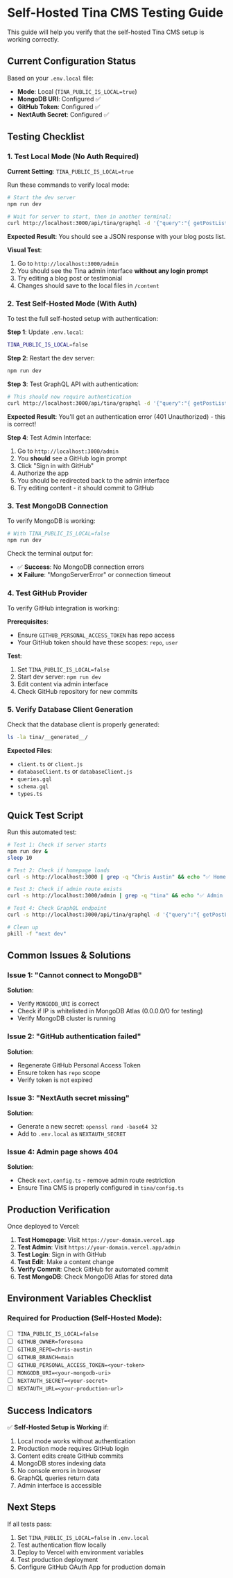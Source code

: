 # Self-Hosted Tina CMS Testing Guide

This guide will help you verify that the self-hosted Tina CMS setup is working correctly.

## Current Configuration Status

Based on your `.env.local` file:
- **Mode**: Local (`TINA_PUBLIC_IS_LOCAL=true`)
- **MongoDB URI**: Configured ✅
- **GitHub Token**: Configured ✅
- **NextAuth Secret**: Configured ✅

## Testing Checklist

### 1. Test Local Mode (No Auth Required)

**Current Setting**: `TINA_PUBLIC_IS_LOCAL=true`

Run these commands to verify local mode:

```bash
# Start the dev server
npm run dev

# Wait for server to start, then in another terminal:
curl http://localhost:3000/api/tina/graphql -d '{"query":"{ getPostList { id } }"}' -H "Content-Type: application/json"
```

**Expected Result**: You should see a JSON response with your blog posts list.

**Visual Test**:
1. Go to `http://localhost:3000/admin`
2. You should see the Tina admin interface **without any login prompt**
3. Try editing a blog post or testimonial
4. Changes should save to the local files in `/content`

### 2. Test Self-Hosted Mode (With Auth)

To test the full self-hosted setup with authentication:

**Step 1**: Update `.env.local`:
```bash
TINA_PUBLIC_IS_LOCAL=false
```

**Step 2**: Restart the dev server:
```bash
npm run dev
```

**Step 3**: Test GraphQL API with authentication:
```bash
# This should now require authentication
curl http://localhost:3000/api/tina/graphql -d '{"query":"{ getPostList { id } }"}' -H "Content-Type: application/json"
```

**Expected Result**: You'll get an authentication error (401 Unauthorized) - this is correct!

**Step 4**: Test Admin Interface:
1. Go to `http://localhost:3000/admin`
2. You **should** see a GitHub login prompt
3. Click "Sign in with GitHub"
4. Authorize the app
5. You should be redirected back to the admin interface
6. Try editing content - it should commit to GitHub

### 3. Test MongoDB Connection

To verify MongoDB is working:

```bash
# With TINA_PUBLIC_IS_LOCAL=false
npm run dev
```

Check the terminal output for:
- ✅ **Success**: No MongoDB connection errors
- ❌ **Failure**: "MongoServerError" or connection timeout

### 4. Test GitHub Provider

To verify GitHub integration is working:

**Prerequisites**:
- Ensure `GITHUB_PERSONAL_ACCESS_TOKEN` has repo access
- Your GitHub token should have these scopes: `repo`, `user`

**Test**:
1. Set `TINA_PUBLIC_IS_LOCAL=false`
2. Start dev server: `npm run dev`
3. Edit content via admin interface
4. Check GitHub repository for new commits

### 5. Verify Database Client Generation

Check that the database client is properly generated:

```bash
ls -la tina/__generated__/
```

**Expected Files**:
- `client.ts` or `client.js`
- `databaseClient.ts` or `databaseClient.js`
- `queries.gql`
- `schema.gql`
- `types.ts`

## Quick Test Script

Run this automated test:

```bash
# Test 1: Check if server starts
npm run dev &
sleep 10

# Test 2: Check if homepage loads
curl -s http://localhost:3000 | grep -q "Chris Austin" && echo "✅ Homepage loads" || echo "❌ Homepage failed"

# Test 3: Check if admin route exists
curl -s http://localhost:3000/admin | grep -q "tina" && echo "✅ Admin route exists" || echo "❌ Admin route failed"

# Test 4: Check GraphQL endpoint
curl -s http://localhost:3000/api/tina/graphql -d '{"query":"{ getPostList { id } }"}' -H "Content-Type: application/json" | grep -q "data" && echo "✅ GraphQL working" || echo "❌ GraphQL failed"

# Clean up
pkill -f "next dev"
```

## Common Issues & Solutions

### Issue 1: "Cannot connect to MongoDB"
**Solution**: 
- Verify `MONGODB_URI` is correct
- Check if IP is whitelisted in MongoDB Atlas (0.0.0.0/0 for testing)
- Verify MongoDB cluster is running

### Issue 2: "GitHub authentication failed"
**Solution**:
- Regenerate GitHub Personal Access Token
- Ensure token has `repo` scope
- Verify token is not expired

### Issue 3: "NextAuth secret missing"
**Solution**:
- Generate a new secret: `openssl rand -base64 32`
- Add to `.env.local` as `NEXTAUTH_SECRET`

### Issue 4: Admin page shows 404
**Solution**:
- Check `next.config.ts` - remove admin route restriction
- Ensure Tina CMS is properly configured in `tina/config.ts`

## Production Verification

Once deployed to Vercel:

1. **Test Homepage**: Visit `https://your-domain.vercel.app`
2. **Test Admin**: Visit `https://your-domain.vercel.app/admin`
3. **Test Login**: Sign in with GitHub
4. **Test Edit**: Make a content change
5. **Verify Commit**: Check GitHub for automated commit
6. **Test MongoDB**: Check MongoDB Atlas for stored data

## Environment Variables Checklist

### Required for Production (Self-Hosted Mode):

- [ ] `TINA_PUBLIC_IS_LOCAL=false`
- [ ] `GITHUB_OWNER=foresona`
- [ ] `GITHUB_REPO=chris-austin`
- [ ] `GITHUB_BRANCH=main`
- [ ] `GITHUB_PERSONAL_ACCESS_TOKEN=<your-token>`
- [ ] `MONGODB_URI=<your-mongodb-uri>`
- [ ] `NEXTAUTH_SECRET=<your-secret>`
- [ ] `NEXTAUTH_URL=<your-production-url>`

## Success Indicators

✅ **Self-Hosted Setup is Working** if:
1. Local mode works without authentication
2. Production mode requires GitHub login
3. Content edits create GitHub commits
4. MongoDB stores indexing data
5. No console errors in browser
6. GraphQL queries return data
7. Admin interface is accessible

## Next Steps

If all tests pass:
1. Set `TINA_PUBLIC_IS_LOCAL=false` in `.env.local`
2. Test authentication flow locally
3. Deploy to Vercel with environment variables
4. Test production deployment
5. Configure GitHub OAuth App for production domain
